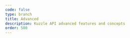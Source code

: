 ```yaml
---
code: false
type: branch
title: Advanced
description: Kuzzle API advanced features and concepts
order: 500
---
```



